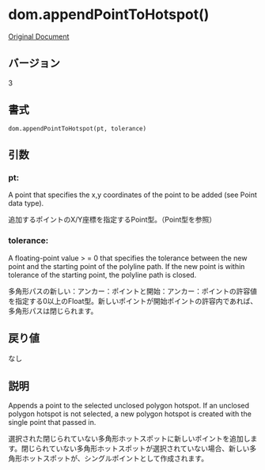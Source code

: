 # dom.appendPointToHotspot()

[Original Document](http://help.adobe.com/en_US/fireworks/cs/extend/WS5b3ccc516d4fbf351e63e3d1183c94856c-7f45.html)

## バージョン

3

## 書式

```
dom.appendPointToHotspot(pt, tolerance)
```

## 引数

### pt:

A point that specifies the x,y coordinates of the point to be added (see Point data type).

追加するポイントのX/Y座標を指定するPoint型。（Point型を参照）

### tolerance:

A floating-point value > = 0 that specifies the tolerance between the new point and the starting point of the polyline path. If the new point is within tolerance of the starting point, the polyline path is closed.

多角形パスの新しい：アンカー：ポイントと開始：アンカー：ポイントの許容値を指定する0以上のFloat型。新しいポイントが開始ポイントの許容内であれば、多角形パスは閉じられます。

## 戻り値

なし

## 説明

Appends a point to the selected unclosed polygon hotspot. If an unclosed polygon hotspot is not selected, a new polygon hotspot is created with the single point that passed in.

選択された閉じられていない多角形ホットスポットに新しいポイントを追加します。閉じられていない多角形ホットスポットが選択されていない場合、新しい多角形ホットスポットが、シングルポイントとして作成されます。